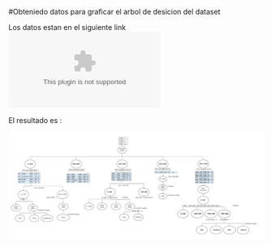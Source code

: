 #Obteniedo datos para graficar el arbol de desicion del dataset

Los datos estan en el siguiente link
![link](https://github.com/OsvaldoRodriguez/PRIMER-PARCIAL-INF-354/blob/master/PREGUNTA%206/PREGUNTA%206.xlsx)

El resultado es :

![link](https://github.com/OsvaldoRodriguez/PRIMER-PARCIAL-INF-354/blob/master/PREGUNTA%206/ARBOL%20DE%20DESICION.png)

